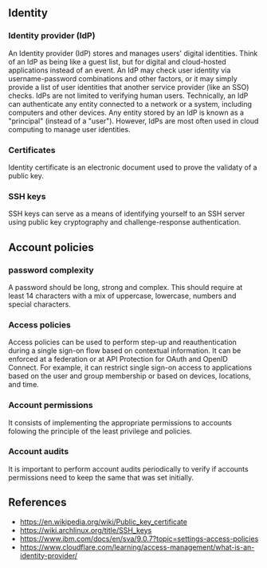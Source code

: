 ## Identity
### Identity provider (IdP)
An Identity provider (IdP) stores and manages users' digital identities. Think of an IdP as being like a guest list, but for digital and cloud-hosted applications instead of an event. An IdP may check user identity via username-password combinations and other factors, or it may simply provide a list of user identities that another service provider (like an SSO) checks. IdPs are not limited to verifying human users. Technically, an IdP can authenticate any entity connected to a network or a system, including computers and other devices. Any entity stored by an IdP is known as a "principal" (instead of a "user"). However, IdPs are most often used in cloud computing to manage user identities.
### Certificates
Identity certificate is an electronic document used to prove the validaty of a public key.
### SSH keys
SSH keys can serve as a means of identifying yourself to an SSH server using public key cryptography and challenge-response authentication.

## Account policies
### password complexity
A password should be long, strong and complex. This should require at least 14 characters with a mix of uppercase, lowercase, numbers and special characters.
### Access policies
Access policies can be used to perform step-up and reauthentication during a single sign-on flow based on contextual information. It can be enforced at a federation or at API Protection for OAuth and OpenID Connect. For example, it can restrict single sign-on access to applications based on the user and group membership or based on devices, locations, and time.
### Account permissions
It consists of implementing the appropriate permissions to accounts folowing the principle of the least privilege and policies.
### Account audits
It is important to perform account audits periodically to verify if accounts permissions need to keep the same that was set initially.

## References
- https://en.wikipedia.org/wiki/Public_key_certificate
- https://wiki.archlinux.org/title/SSH_keys
- https://www.ibm.com/docs/en/sva/9.0.7?topic=settings-access-policies
- https://www.cloudflare.com/learning/access-management/what-is-an-identity-provider/


